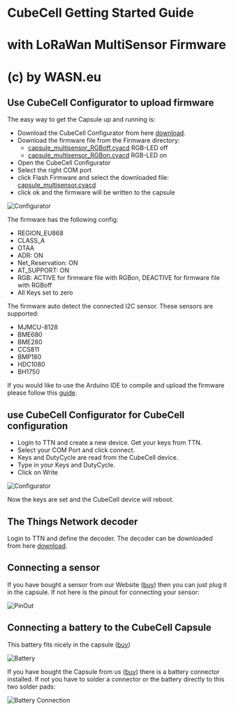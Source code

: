 # CubeCell Getting Started Guide
# with LoRaWan MultiSensor Firmware
# (c) by WASN.eu 


## Use CubeCell Configurator to upload firmware

The easy way to get the Capsule up and running is:

- Download the CubeCell Configurator from here [download](https://github.com/raystream/CubeCell_Getting_Started/raw/master/Configurator/CubeCellConfigurator.exe).
- Download the firmware file from the Firmware directory:
  * [capsule_multisensor_RGBoff.cyacd](https://github.com/raystream/CubeCell_Getting_Started/raw/master/Firmware/capsule_multisensor_RGBoff.cyacd) RGB-LED off
  * [capsule_multisensor_RGBon.cyacd](https://github.com/raystream/CubeCell_Getting_Started/raw/master/Firmware/capsule_multisensor_RGBoff.cyacd) RGB-LED on
- Open the CubeCell Configurator
- Select the right COM port
- click Flash Firmware and select the downloaded file: [capsule_multisensor.cyacd](https://github.com/raystream/CubeCell_Getting_Started/raw/master/Firmware/capsule_multisensor.cyacd)
- click ok and the firmware will be written to the capsule

![Configurator](https://github.com/raystream/CubeCell_Getting_Started/raw/master/images/Configurator.PNG)

The firmware has the following config:

- REGION_EU868
- CLASS_A
- OTAA
- ADR: ON
- Net_Reservation: ON
- AT_SUPPORT: ON
- RGB: ACTIVE for firmware file with RGBon, DEACTIVE for firmware file with RGBoff
- All Keys set to zero

The firmware auto detect the connected I2C sensor. These sensors are supported:

- MJMCU-8128
- BME680 
- BME280 
- CCS811   
- BMP180   
- HDC1080  
- BH1750   

If you would like to use the Arduino IDE to compile and upload the firmware please follow this [guide](https://github.com/raystream/CubeCell_Getting_Started/blob/master/arduino_IDE.md).

## use CubeCell Configurator for CubeCell configuration

- Login to TTN and create a new device. Get your keys from TTN.
- Select your COM Port and click connect.
- Keys and DutyCycle are read from the CubeCell device.
- Type in your Keys and DutyCycle.
- Click on Write

![Configurator](https://github.com/raystream/CubeCell_Getting_Started/raw/master/images/Configurator.PNG)

Now the keys are set and the CubeCell device will reboot.

## The Things Network decoder
Login to TTN and define the decoder. 
The decoder can be downloaded from here [download](https://github.com/raystream/CubeCell_Getting_Started/raw/master/TTN-Decoder/ttn-decode.js).

## Connecting a sensor

If you have bought a sensor from our Website ([buy](https://www.wasn.eu/c/sensoren)) then you can just plug it in the capsule.
If not here is the pinout for connecting your sensor:

![PinOut](https://github.com/raystream/CubeCell_Getting_Started/raw/master/images/Capsule_PinOut.PNG)

## Connecting a battery to the CubeCell Capsule

This battery fits nicely in the capsule ([buy](https://www.wasn.eu/p/akku-100mah-fuer-capsule))

![Battery](https://github.com/raystream/CubeCell_Getting_Started/raw/master/images/Battery.PNG)

If you have bought the Capsule from us ([buy](https://www.wasn.eu/p/cubecell-capsule)) there is a battery connector installed.
If not you have to solder a connector or the battery directly to this two solder pads:

![Battery Connection](https://github.com/raystream/CubeCell_Getting_Started/raw/master/images/Capsule_Battery.png)
